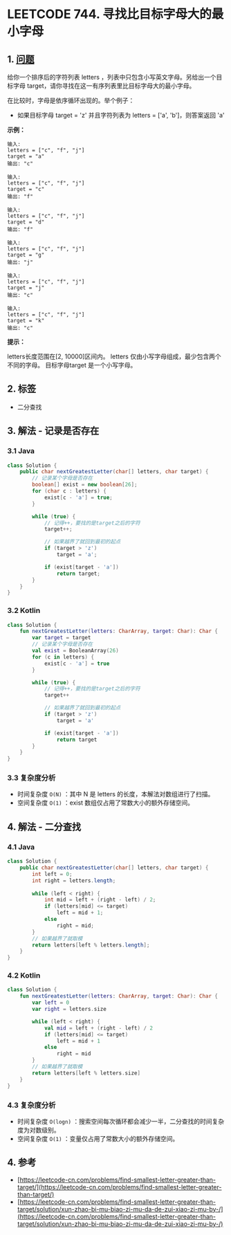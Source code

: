 # LEETCODE 744. 寻找比目标字母大的最小字母

## 1. [问题](https://leetcode-cn.com/problems/find-smallest-letter-greater-than-target/)

给你一个排序后的字符列表 letters ，列表中只包含小写英文字母。另给出一个目标字母 target，请你寻找在这一有序列表里比目标字母大的最小字母。

在比较时，字母是依序循环出现的。举个例子：

* 如果目标字母 target = 'z' 并且字符列表为 letters = \['a', 'b']，则答案返回 'a'

**示例：**

```
输入:
letters = ["c", "f", "j"]
target = "a"
输出: "c"

输入:
letters = ["c", "f", "j"]
target = "c"
输出: "f"

输入:
letters = ["c", "f", "j"]
target = "d"
输出: "f"

输入:
letters = ["c", "f", "j"]
target = "g"
输出: "j"

输入:
letters = ["c", "f", "j"]
target = "j"
输出: "c"

输入:
letters = ["c", "f", "j"]
target = "k"
输出: "c"
```

**提示：**

letters长度范围在\[2, 10000]区间内。 letters 仅由小写字母组成，最少包含两个不同的字母。 目标字母target 是一个小写字母。

## 2. 标签

* 二分查找

## 3. 解法 - 记录是否存在

### 3.1 Java

```java
class Solution {
    public char nextGreatestLetter(char[] letters, char target) {
        // 记录某个字母是否存在
        boolean[] exist = new boolean[26];
        for (char c : letters) {
            exist[c - 'a'] = true;
        }

        while (true) {
            // 记得++，要找的是target之后的字符
            target++;

            // 如果越界了就回到最初的起点
            if (target > 'z')
                target = 'a';

            if (exist[target - 'a'])
                return target;
        }
    }
}
```

### 3.2 Kotlin

```kotlin
class Solution {
    fun nextGreatestLetter(letters: CharArray, target: Char): Char {
        var target = target
        // 记录某个字母是否存在
        val exist = BooleanArray(26)
        for (c in letters) {
            exist[c - 'a'] = true
        }

        while (true) {
            // 记得++，要找的是target之后的字符
            target++

            // 如果越界了就回到最初的起点
            if (target > 'z')
                target = 'a'

            if (exist[target - 'a'])
                return target
        }
    }
}
```

### 3.3 复杂度分析

* 时间复杂度 `O(N)` ：其中 N 是 letters 的长度，本解法对数组进行了扫描。
* 空间复杂度 `O(1)` ：exist 数组仅占用了常数大小的额外存储空间。

## 4. 解法 - 二分查找

### 4.1 Java

```java
class Solution {
    public char nextGreatestLetter(char[] letters, char target) {
        int left = 0;
        int right = letters.length;
        
        while (left < right) {
            int mid = left + (right - left) / 2;
            if (letters[mid] <= target)
                left = mid + 1;
            else
                right = mid;
        } 
        // 如果越界了就取模
        return letters[left % letters.length];
    }
}
```

### 4.2 Kotlin

```kotlin
class Solution {
    fun nextGreatestLetter(letters: CharArray, target: Char): Char {
        var left = 0
        var right = letters.size

        while (left < right) {
            val mid = left + (right - left) / 2
            if (letters[mid] <= target)
                left = mid + 1
            else
                right = mid
        }
        // 如果越界了就取模
        return letters[left % letters.size]
    }
}
```

### 4.3 复杂度分析

* 时间复杂度 `O(logn)` ：搜索空间每次循环都会减少一半，二分查找的时间复杂度为对数级别。
* 空间复杂度 `O(1)` ：变量仅占用了常数大小的额外存储空间。

## 4. 参考

* [https://leetcode-cn.com/problems/find-smallest-letter-greater-than-target/](https://leetcode-cn.com/problems/find-smallest-letter-greater-than-target/)
* [https://leetcode-cn.com/problems/find-smallest-letter-greater-than-target/solution/xun-zhao-bi-mu-biao-zi-mu-da-de-zui-xiao-zi-mu-by-/](https://leetcode-cn.com/problems/find-smallest-letter-greater-than-target/solution/xun-zhao-bi-mu-biao-zi-mu-da-de-zui-xiao-zi-mu-by-/)
